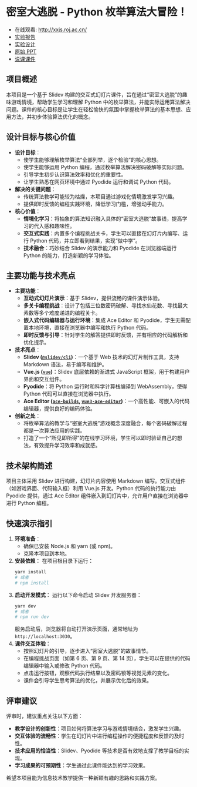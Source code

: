 # 密室大逃脱 - Python 枚举算法大冒险！

- 在线观看: <http://xxjs.roj.ac.cn/>
- [实验报告](./资料/《枚举算法的应用》学生实验报告.docx)
- [实验设计](./资料/《枚举算法的应用》实验设计.docx)
- [原始 PPT](./资料/枚举算法的应用——上课.pptx)
- [说课课件](./资料/枚举算法的应用说课课件.pptx)


## 项目概述

本项目是一个基于 Slidev 构建的交互式幻灯片课件，旨在通过“密室大逃脱”的趣味游戏情境，帮助学生学习和理解 Python 中的枚举算法，并能实际运用算法解决问题。课件的核心目标是让学生在轻松愉快的氛围中掌握枚举算法的基本思想、应用方法，并初步体验算法优化的概念。

## 设计目标与核心价值

*   **设计目标**：
    *   使学生能够理解枚举算法“全部列举，逐个检验”的核心思想。
    *   使学生能够运用 Python 编程，通过枚举算法解决密码破解等实际问题。
    *   引导学生初步认识算法效率和优化的重要性。
    *   让学生熟悉在网页环境中通过 Pyodide 运行和调试 Python 代码。
*   **解决的关键问题**：
    *   传统算法教学可能较为枯燥，本项目通过游戏化情境激发学习兴趣。
    *   提供即时反馈的编程实践环境，降低学习门槛，增强动手能力。
*   **核心价值**：
    *   **情境化学习**：将抽象的算法知识融入具体的“密室大逃脱”故事线，提高学习的代入感和趣味性。
    *   **交互式实践**：内置多个编程挑战关卡，学生可以直接在幻灯片内编写、运行 Python 代码，并立即看到结果，实现“做中学”。
    *   **技术融合**：巧妙结合 Slidev 的演示能力和 Pyodide 在浏览器端运行 Python 的能力，打造新颖的学习体验。

## 主要功能与技术亮点

*   **主要功能**：
    *   **互动式幻灯片演示**：基于 Slidev，提供流畅的课件演示体验。
    *   **多关卡编程挑战**：设计了包括三位数密码破解、寻找水仙花数、寻找最大素数等多个难度递进的编程关卡。
    *   **嵌入式代码编辑器与运行环境**：集成 Ace Editor 和 Pyodide，学生无需配置本地环境，直接在浏览器中编写和执行 Python 代码。
    *   **即时反馈与引导**：针对学生的解答提供即时反馈，并有相应的代码解析和优化提示。
*   **技术亮点**：
    *   **Slidev ([`@slidev/cli`](package.json:11))**：一个基于 Web 技术的幻灯片制作工具，支持 Markdown 语法，易于编写和维护。
    *   **Vue.js ([`vue`](package.json:14))**：Slidev 底层依赖的渐进式 JavaScript 框架，用于构建用户界面和交互组件。
    *   **Pyodide**：将 Python 运行时和科学计算栈编译到 WebAssembly，使得 Python 代码可以直接在浏览器中执行。
    *   **Ace Editor ([`ace-builds`](package.json:18), [`vue3-ace-editor`](package.json:20))**：一个高性能、可嵌入的代码编辑器，提供良好的编码体验。
*   **创新之处**：
    *   将枚举算法的教学与“密室大逃脱”游戏概念深度融合，每个密码破解过程都是一次算法应用的实践。
    *   打造了一个“所见即所得”的在线学习环境，学生可以即时验证自己的想法，有效提升学习效率和成就感。

## 技术架构简述

项目主体采用 Slidev 进行构建，幻灯片内容使用 Markdown 编写。交互式组件（如游戏界面、代码输入框）利用 Vue.js 开发。Python 代码的执行能力由 Pyodide 提供，通过 Ace Editor 组件嵌入到幻灯片中，允许用户直接在浏览器中进行 Python 编程。

## 快速演示指引

1.  **环境准备**：
    *   确保已安装 Node.js 和 yarn (或 npm)。
    *   克隆本项目到本地。
2.  **安装依赖**：
    在项目根目录下运行：
    ```bash
    yarn install
    # 或者
    # npm install
    ```
3.  **启动开发模式**：
    运行以下命令启动 Slidev 开发服务器：
    ```bash
    yarn dev
    # 或者
    # npm run dev
    ```
    服务启动后，浏览器将自动打开演示页面，通常地址为 `http://localhost:3030`。
4.  **课件交互体验**：
    *   按照幻灯片的引导，逐步进入“密室大逃脱”的故事情节。
    *   在编程挑战页面（如第 6 页、第 9 页、第 14 页），学生可以在提供的代码编辑器中输入或修改 Python 代码。
    *   点击运行按钮，观察代码执行结果以及密码锁等视觉元素的变化。
    *   课件会引导学生思考算法的优化，并展示优化后的效果。

## 评审建议

评审时，建议重点关注以下方面：

*   **教学设计的创新性**：项目如何将算法学习与游戏情境结合，激发学生兴趣。
*   **交互体验的流畅性**：学生在幻灯片中进行编程操作的便捷程度和反馈的及时性。
*   **技术应用的恰当性**：Slidev、Pyodide 等技术是否有效地支撑了教学目标的实现。
*   **学习成果的可预期性**：学生通过此课件能达到的学习效果。

希望本项目能为信息技术教学提供一种新颖有趣的思路和实践方案。